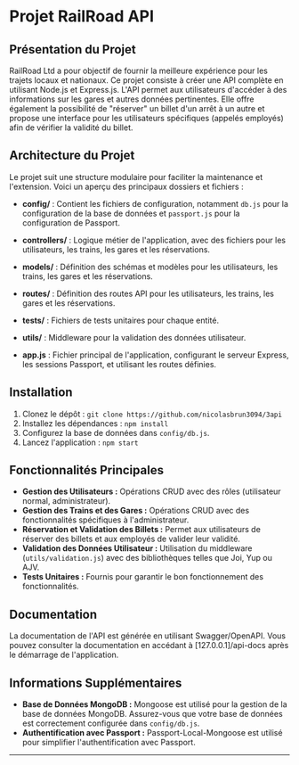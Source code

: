 # Projet RailRoad API

## Présentation du Projet

RailRoad Ltd a pour objectif de fournir la meilleure expérience pour les trajets locaux et nationaux. Ce projet consiste à créer une API complète en utilisant Node.js et Express.js. L'API permet aux utilisateurs d'accéder à des informations sur les gares et autres données pertinentes. Elle offre également la possibilité de "réserver" un billet d'un arrêt à un autre et propose une interface pour les utilisateurs spécifiques (appelés employés) afin de vérifier la validité du billet.

## Architecture du Projet

Le projet suit une structure modulaire pour faciliter la maintenance et l'extension. Voici un aperçu des principaux dossiers et fichiers :

- **config/** : Contient les fichiers de configuration, notamment `db.js` pour la configuration de la base de données et `passport.js` pour la configuration de Passport.
- **controllers/** : Logique métier de l'application, avec des fichiers pour les utilisateurs, les trains, les gares et les réservations.
- **models/** : Définition des schémas et modèles pour les utilisateurs, les trains, les gares et les réservations.
- **routes/** : Définition des routes API pour les utilisateurs, les trains, les gares et les réservations.
- **tests/** : Fichiers de tests unitaires pour chaque entité.
- **utils/** : Middleware pour la validation des données utilisateur.

- **app.js** : Fichier principal de l'application, configurant le serveur Express, les sessions Passport, et utilisant les routes définies.

## Installation

1. Clonez le dépôt : `git clone https://github.com/nicolasbrun3094/3api`
2. Installez les dépendances : `npm install`
3. Configurez la base de données dans `config/db.js`.
4. Lancez l'application : `npm start`

## Fonctionnalités Principales

- **Gestion des Utilisateurs :** Opérations CRUD avec des rôles (utilisateur normal, administrateur).
- **Gestion des Trains et des Gares :** Opérations CRUD avec des fonctionnalités spécifiques à l'administrateur.
- **Réservation et Validation des Billets :** Permet aux utilisateurs de réserver des billets et aux employés de valider leur validité.
- **Validation des Données Utilisateur :** Utilisation du middleware (`utils/validation.js`) avec des bibliothèques telles que Joi, Yup ou AJV.
- **Tests Unitaires :** Fournis pour garantir le bon fonctionnement des fonctionnalités.

## Documentation

La documentation de l'API est générée en utilisant Swagger/OpenAPI. Vous pouvez consulter la documentation en accédant à [127.0.0.1]/api-docs après le démarrage de l'application.

## Informations Supplémentaires

- **Base de Données MongoDB :** Mongoose est utilisé pour la gestion de la base de données MongoDB. Assurez-vous que votre base de données est correctement configurée dans `config/db.js`.
- **Authentification avec Passport :** Passport-Local-Mongoose est utilisé pour simplifier l'authentification avec Passport.

---